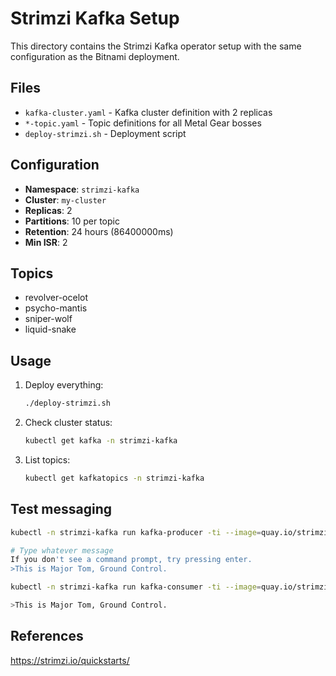 # Strimzi Kafka Setup

This directory contains the Strimzi Kafka operator setup with the same configuration as the Bitnami deployment.

## Files

- `kafka-cluster.yaml` - Kafka cluster definition with 2 replicas
- `*-topic.yaml` - Topic definitions for all Metal Gear bosses
- `deploy-strimzi.sh` - Deployment script

## Configuration

- **Namespace**: `strimzi-kafka`
- **Cluster**: `my-cluster`
- **Replicas**: 2
- **Partitions**: 10 per topic
- **Retention**: 24 hours (86400000ms)
- **Min ISR**: 2

## Topics

- revolver-ocelot
- psycho-mantis
- sniper-wolf
- liquid-snake

## Usage

1. Deploy everything:
   ```bash
   ./deploy-strimzi.sh
   ```

2. Check cluster status:
   ```bash
   kubectl get kafka -n strimzi-kafka
   ```

3. List topics:
   ```bash
   kubectl get kafkatopics -n strimzi-kafka
   ```

## Test messaging

```sh
kubectl -n strimzi-kafka run kafka-producer -ti --image=quay.io/strimzi/kafka:0.47.0-kafka-4.0.0 --rm=true --restart=Never -- bin/kafka-console-producer.sh --bootstrap-server my-cluster-kafka-bootstrap:9092 --topic psycho-mantis

# Type whatever message
If you don't see a command prompt, try pressing enter.
>This is Major Tom, Ground Control.
```

```sh
kubectl -n strimzi-kafka run kafka-consumer -ti --image=quay.io/strimzi/kafka:0.47.0-kafka-4.0.0 --rm=true --restart=Never -- bin/kafka-console-consumer.sh --bootstrap-server my-cluster-kafka-bootstrap:9092 --topic psycho-mantis --from-beginning

>This is Major Tom, Ground Control.
```

## References
https://strimzi.io/quickstarts/
